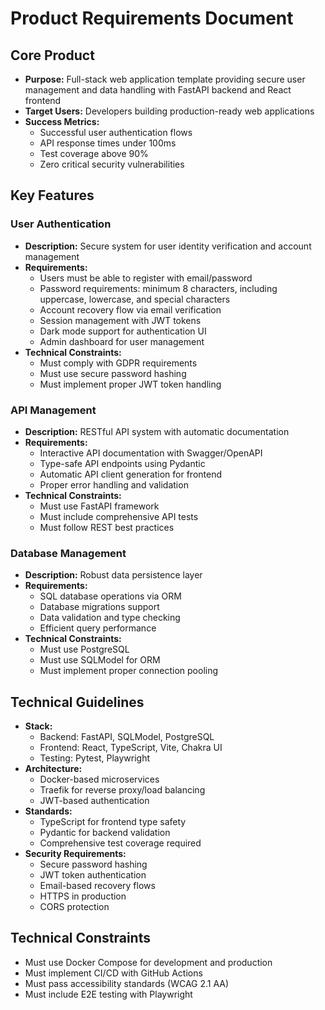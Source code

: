 # Product Requirements Document

## Core Product
- **Purpose:** Full-stack web application template providing secure user management and data handling with FastAPI backend and React frontend
- **Target Users:** Developers building production-ready web applications
- **Success Metrics:** 
  - Successful user authentication flows
  - API response times under 100ms
  - Test coverage above 90%
  - Zero critical security vulnerabilities

## Key Features

### User Authentication
- **Description:** Secure system for user identity verification and account management
- **Requirements:**
  - Users must be able to register with email/password
  - Password requirements: minimum 8 characters, including uppercase, lowercase, and special characters
  - Account recovery flow via email verification
  - Session management with JWT tokens
  - Dark mode support for authentication UI
  - Admin dashboard for user management
- **Technical Constraints:** 
  - Must comply with GDPR requirements
  - Must use secure password hashing
  - Must implement proper JWT token handling

### API Management
- **Description:** RESTful API system with automatic documentation
- **Requirements:**
  - Interactive API documentation with Swagger/OpenAPI
  - Type-safe API endpoints using Pydantic
  - Automatic API client generation for frontend
  - Proper error handling and validation
- **Technical Constraints:**
  - Must use FastAPI framework
  - Must include comprehensive API tests
  - Must follow REST best practices

### Database Management
- **Description:** Robust data persistence layer
- **Requirements:**
  - SQL database operations via ORM
  - Database migrations support
  - Data validation and type checking
  - Efficient query performance
- **Technical Constraints:**
  - Must use PostgreSQL
  - Must use SQLModel for ORM
  - Must implement proper connection pooling

## Technical Guidelines
- **Stack:** 
  - Backend: FastAPI, SQLModel, PostgreSQL
  - Frontend: React, TypeScript, Vite, Chakra UI
  - Testing: Pytest, Playwright
- **Architecture:** 
  - Docker-based microservices
  - Traefik for reverse proxy/load balancing
  - JWT-based authentication
- **Standards:** 
  - TypeScript for frontend type safety
  - Pydantic for backend validation
  - Comprehensive test coverage required
- **Security Requirements:** 
  - Secure password hashing
  - JWT token authentication
  - Email-based recovery flows
  - HTTPS in production
  - CORS protection

## Technical Constraints
- Must use Docker Compose for development and production
- Must implement CI/CD with GitHub Actions
- Must pass accessibility standards (WCAG 2.1 AA)
- Must include E2E testing with Playwright